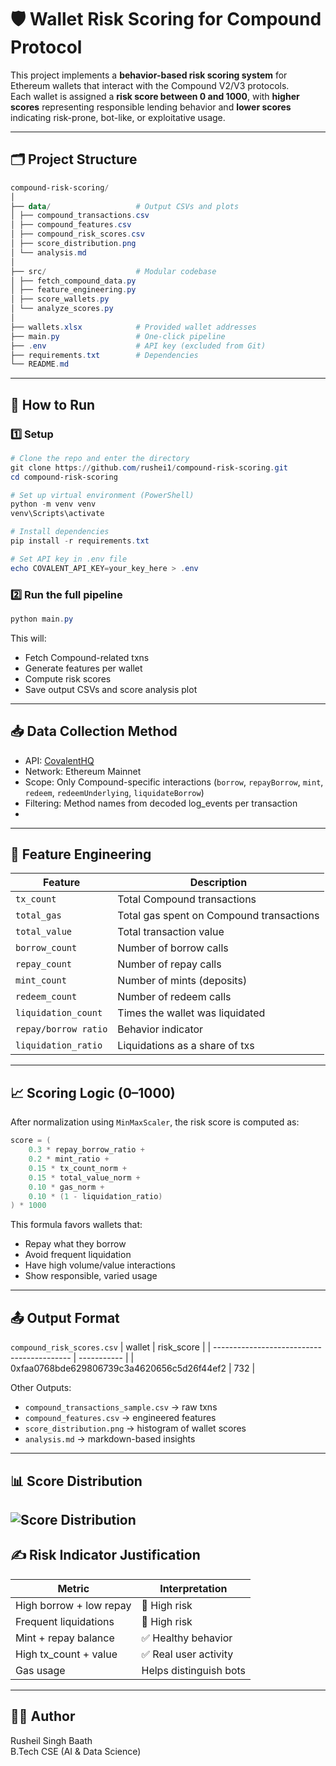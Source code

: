# 🛡️ Wallet Risk Scoring for Compound Protocol

This project implements a **behavior-based risk scoring system** for Ethereum wallets that interact with the Compound V2/V3 protocols.  
Each wallet is assigned a **risk score between 0 and 1000**, with **higher scores** representing responsible lending behavior and **lower scores** indicating risk-prone, bot-like, or exploitative usage.

---

## 🗂️ Project Structure
```powershell
compound-risk-scoring/
│
├── data/                   # Output CSVs and plots
│ ├── compound_transactions.csv
│ ├── compound_features.csv
│ ├── compound_risk_scores.csv
│ ├── score_distribution.png
│ └── analysis.md
│
├── src/                    # Modular codebase
│ ├── fetch_compound_data.py
│ ├── feature_engineering.py
│ ├── score_wallets.py
│ └── analyze_scores.py
│
├── wallets.xlsx            # Provided wallet addresses
├── main.py                 # One-click pipeline
├── .env                    # API key (excluded from Git)
├── requirements.txt        # Dependencies
└── README.md
```
---
## 🚀 How to Run

### 1️⃣ Setup
```powershell
# Clone the repo and enter the directory
git clone https://github.com/rushei1/compound-risk-scoring.git
cd compound-risk-scoring

# Set up virtual environment (PowerShell)
python -m venv venv
venv\Scripts\activate

# Install dependencies
pip install -r requirements.txt

# Set API key in .env file
echo COVALENT_API_KEY=your_key_here > .env
```
### 2️⃣ Run the full pipeline
```powershell
python main.py
```
This will:
- Fetch Compound-related txns
- Generate features per wallet
- Compute risk scores
- Save output CSVs and score analysis plot
---
## 📥 Data Collection Method
- API: [CovalentHQ](https://www.covalenthq.com/docs/api/)
- Network: Ethereum Mainnet
- Scope: Only Compound-specific interactions (`borrow`, `repayBorrow`, `mint`, `redeem`, `redeemUnderlying`, `liquidateBorrow`)
- Filtering: Method names from decoded log_events per transaction
- 
---
## 🧠 Feature Engineering
| Feature              | Description                              |
| -------------------- | ---------------------------------------- |
| `tx_count`           | Total Compound transactions              |
| `total_gas`          | Total gas spent on Compound transactions |
| `total_value`        | Total transaction value                  |
| `borrow_count`       | Number of borrow calls                   |
| `repay_count`        | Number of repay calls                    |
| `mint_count`         | Number of mints (deposits)               |
| `redeem_count`       | Number of redeem calls                   |
| `liquidation_count`  | Times the wallet was liquidated          |
| `repay/borrow ratio` | Behavior indicator                       |
| `liquidation_ratio`  | Liquidations as a share of txs           |
---

## 📈 Scoring Logic (0–1000)
After normalization using `MinMaxScaler`, the risk score is computed as:

```powershell
score = (
    0.3 * repay_borrow_ratio +
    0.2 * mint_ratio +
    0.15 * tx_count_norm +
    0.15 * total_value_norm +
    0.10 * gas_norm +
    0.10 * (1 - liquidation_ratio)
) * 1000
```
This formula favors wallets that:
- Repay what they borrow
- Avoid frequent liquidation
- Have high volume/value interactions
- Show responsible, varied usage
---
## 📤 Output Format
`compound_risk_scores.csv`
| wallet                                     | risk\_score |
| ------------------------------------------ | ----------- |
| 0xfaa0768bde629806739c3a4620656c5d26f44ef2 | 732         |

Other Outputs:
- `compound_transactions_sample.csv` → raw txns
- `compound_features.csv` → engineered features
- `score_distribution.png` → histogram of wallet scores
- `analysis.md` → markdown-based insights
---

## 📊 Score Distribution

![Score Distribution](E:\Projects\Zeru_Assignment-2\compound-risk-scoring\data\score_distribution.png)
---
## ✍️ Risk Indicator Justification
| Metric                  | Interpretation         |
| ----------------------- | ---------------------- |
| High borrow + low repay | 🚩 High risk           |
| Frequent liquidations   | 🚩 High risk           |
| Mint + repay balance    | ✅ Healthy behavior     |
| High tx\_count + value  | ✅ Real user activity   |
| Gas usage               | Helps distinguish bots |
---

## 👨‍💻 Author
Rusheil Singh Baath  
B.Tech CSE (AI & Data Science)
